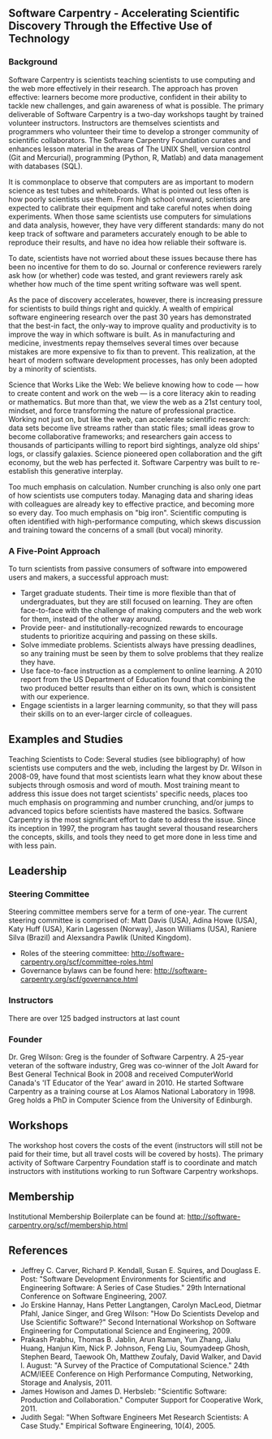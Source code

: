## Software Carpentry - Accelerating Scientific Discovery Through the Effective Use of Technology

### Background

Software Carpentry is scientists teaching scientists to use computing and the web more effectively in their research. The approach has proven effective: learners become more productive, confident in their ability to tackle new challenges, and gain awareness of what is possible. The primary deliverable of Software Carpentry is a two-day workshops taught by trained volunteer instructors. Instructors are themselves scientists and programmers who volunteer their time to develop a stronger community of scientific collaborators. The Software Carpentry Foundation curates and enhances lesson material in the areas of The UNIX Shell, version control (Git and Mercurial), programming (Python, R, Matlab) and data management with databases (SQL).

It is commonplace to observe that computers are as important to modern science as test tubes and whiteboards. What is pointed out less often is how poorly scientists use them. From high school onward, scientists are expected to calibrate their equipment and take careful notes when doing experiments. When those same scientists use computers for simulations and data analysis, however, they have very different standards: many do not keep track of software and parameters accurately enough to be able to reproduce their results, and have no idea how reliable their software is.

To date, scientists have not worried about these issues because there has been no incentive for them to do so. Journal or conference reviewers rarely ask how (or whether) code was tested, and grant reviewers rarely ask whether how much of the time spent writing software was well spent.

As the pace of discovery accelerates, however, there is increasing pressure for scientists to build things right and quickly. A wealth of empirical software engineering research over the past 30 years has demonstrated that the best-in fact, the only-way to improve quality and productivity is to improve the way in which software is built. As in manufacturing and medicine, investments repay themselves several times over because mistakes are more expensive to fix than to prevent. This realization, at the heart of modern software development processes, has only been adopted by a minority of scientists.

Science that Works Like the Web: We believe knowing how to code — how to create content and work on the web — is a core literacy akin to reading or mathematics. But more than that, we view the web as a 21st century tool, mindset, and force transforming the nature of professional practice. Working not just on, but like the web, can accelerate scientific research: data sets become live streams rather than static files; small ideas grow to become collaborative frameworks; and researchers gain access to thousands of participants willing to report bird sightings, analyze old ships' logs, or classify galaxies. Science pioneered open collaboration and the gift economy, but the web has perfected it. Software Carpentry was built to re-establish this generative interplay.

Too much emphasis on calculation. Number crunching is also only one part of how scientists use computers today. Managing data and sharing ideas with colleagues are already key to effective practice, and becoming more so every day.
Too much emphasis on "big iron". Scientific computing is often identified with high-performance computing, which skews discussion and training toward the concerns of a small (but vocal) minority.


### A Five-Point Approach

To turn scientists from passive consumers of software into empowered users and makers, a successful approach must:

* Target graduate students. Their time is more flexible than that of undergraduates, but they are still focused on learning. They are often face-to-face with the challenge of making computers and the web work for them, instead of the other way around.
* Provide peer- and institutionally-recognized rewards to encourage students to prioritize acquiring and passing on these skills.
* Solve immediate problems. Scientists always have pressing deadlines, so any training must be seen by them to solve problems that they realize they have.
* Use face-to-face instruction as a complement to online learning. A 2010 report from the US Department of Education found that combining the two produced better results than either on its own, which is consistent with our experience.
* Engage scientists in a larger learning community, so that they will pass their skills on to an ever-larger circle of colleagues.

## Examples and Studies

Teaching Scientists to Code: Several studies (see bibliography) of how scientists use computers and the web, including the largest by Dr. Wilson in 2008-09, have found that most scientists learn what they know about these subjects through osmosis and word of mouth. Most training meant to address this issue does not target scientists' specific needs, places too much emphasis on programming and number crunching, and/or jumps to advanced topics before scientists have mastered the basics. Software Carpentry is the most significant effort to date to address the issue. Since its inception in 1997, the program has taught several thousand researchers the concepts, skills, and tools they need to get more done in less time and with less pain.

## Leadership

### Steering Committee
Steering committee members serve for a term of one-year. The current steering committee is comprised of: Matt Davis (USA), Adina Howe (USA), Katy Huff (USA), Karin Lagessen (Norway), Jason Williams (USA), Raniere Silva (Brazil) and Alexsandra Pawlik (United Kingdom).


* Roles of the steering committee: http://software-carpentry.org/scf/committee-roles.html
* Governance bylaws can be found here: http://software-carpentry.org/scf/governance.html

### Instructors
There are over 125 badged instructors at last count

### Founder
Dr. Greg Wilson: Greg is the founder of Software Carpentry. A 25-year veteran of the software industry, Greg was co-winner of the Jolt Award for Best General Technical Book in 2008 and received ComputerWorld Canada's 'IT Educator of the Year' award in 2010. He started Software Carpentry as a training course at Los Alamos National Laboratory in 1998. Greg holds a PhD in Computer Science from the University of Edinburgh.

## Workshops

The workshop host covers the costs of the event (instructors will still not be paid for their time, but all travel costs will be covered by hosts). The primary activity of Software Carpentry Foundation staff is to coordinate and match instructors with institutions working to run Software Carpentry workshops.

## Membership

Institutional Membership Boilerplate can be found at: http://software-carpentry.org/scf/membership.html


## References
* Jeffrey C. Carver, Richard P. Kendall, Susan E. Squires, and Douglass E. Post: "Software Development Environments for Scientific and Engineering Software: A Series of Case Studies." 29th International Conference on Software Engineering, 2007.
* Jo Erskine Hannay, Hans Petter Langtangen, Carolyn MacLeod, Dietmar Pfahl, Janice Singer, and Greg Wilson: "How Do Scientists Develop and Use Scientific Software?" Second International Workshop on Software Engineering for Computational Science and Engineering, 2009.
* Prakash Prabhu, Thomas B. Jablin, Arun Raman, Yun Zhang, Jialu Huang, Hanjun Kim, Nick P. Johnson, Feng Liu, Soumyadeep Ghosh, Stephen Beard, Taewook Oh, Matthew Zoufaly, David Walker, and David I. August: "A Survey of the Practice of Computational Science." 24th ACM/IEEE Conference on High Performance Computing, Networking, Storage and Analysis, 2011.
* James Howison and James D. Herbsleb: "Scientific Software: Production and Collaboration." Computer Support for Cooperative Work, 2011.
* Judith Segal: "When Software Engineers Met Research Scientists: A Case Study." Empirical Software Engineering, 10(4), 2005.
